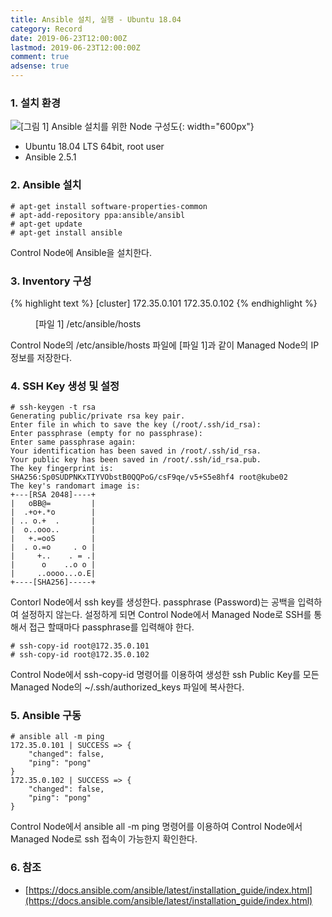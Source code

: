 ```yaml
---
title: Ansible 설치, 실행 - Ubuntu 18.04
category: Record
date: 2019-06-23T12:00:00Z
lastmod: 2019-06-23T12:00:00Z
comment: true
adsense: true
---
```


### 1. 설치 환경

![[그림 1] Ansible 설치를 위한 Node 구성도]({{site.baseurl}}/images/record/Ansible_Install_Ubuntu_18.04/Node_Setting.PNG){: width="600px"}

* Ubuntu 18.04 LTS 64bit, root user
* Ansible 2.5.1

### 2. Ansible 설치

~~~
# apt-get install software-properties-common 
# apt-add-repository ppa:ansible/ansibl
# apt-get update 
# apt-get install ansible
~~~

Control Node에 Ansible을 설치한다.

### 3. Inventory 구성

{% highlight text %}
[cluster]
172.35.0.101
172.35.0.102
{% endhighlight %}
<figure>
<figcaption class="caption">[파일 1] /etc/ansible/hosts</figcaption>
</figure>

Control Node의 /etc/ansible/hosts 파일에 [파일 1]과 같이 Managed Node의 IP 정보를 저장한다.

### 4. SSH Key 생성 및 설정

~~~
# ssh-keygen -t rsa
Generating public/private rsa key pair.
Enter file in which to save the key (/root/.ssh/id_rsa):
Enter passphrase (empty for no passphrase):
Enter same passphrase again:
Your identification has been saved in /root/.ssh/id_rsa.
Your public key has been saved in /root/.ssh/id_rsa.pub.
The key fingerprint is:
SHA256:Sp0SUDPNKxTIYVObstB0QQPoG/csF9qe/v5+S5e8hf4 root@kube02
The key's randomart image is:
+---[RSA 2048]----+
|   oBB@=         |
|  .+o+.*o        |
| .. o.+  .       |
|  o..ooo..       |
|   +.=ooS        |
|  . o.=o     . o |
|     +..    . = .|
|      o    ..o o |
|     ..oooo...o.E|
+----[SHA256]-----+
~~~

Contorl Node에서 ssh key를 생성한다. passphrase (Password)는 공백을 입력하여 설정하지 않는다. 설정하게 되면 Control Node에서 Managed Node로 SSH를 통해서 접근 할때마다 passphrase를 입력해야 한다.

~~~
# ssh-copy-id root@172.35.0.101 
# ssh-copy-id root@172.35.0.102
~~~

Control Node에서 ssh-copy-id 명령어를 이용하여 생성한 ssh Public Key를 모든 Managed Node의 ~/.ssh/authorized_keys 파일에 복사한다. 

### 5. Ansible 구동

~~~
# ansible all -m ping
172.35.0.101 | SUCCESS => {
    "changed": false,
    "ping": "pong"
}
172.35.0.102 | SUCCESS => {
    "changed": false,
    "ping": "pong"
}
~~~

Control Node에서 ansible all -m ping 명령어를 이용하여 Control Node에서 Managed Node로 ssh 접속이 가능한지 확인한다.

### 6. 참조

* [https://docs.ansible.com/ansible/latest/installation_guide/index.html](https://docs.ansible.com/ansible/latest/installation_guide/index.html)
